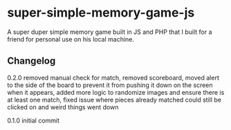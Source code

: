 # super-simple-memory-game-js
A super duper simple memory game built in JS and PHP that I built for a friend for personal use on his local machine.

## Changelog

0.2.0 removed manual check for match, removed scoreboard, moved alert to the side of the board to prevent it from pushing it down on the screen when it appears, added more logic to randomize images and ensure there is at least one match, fixed issue where pieces already matched could still be clicked on and weird things went down

0.1.0 initial commit
